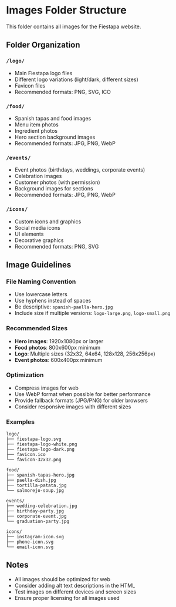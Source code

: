 # Images Folder Structure

This folder contains all images for the Fiestapa website.

## Folder Organization

### `/logo/`
- Main Fiestapa logo files
- Different logo variations (light/dark, different sizes)
- Favicon files
- Recommended formats: PNG, SVG, ICO

### `/food/`
- Spanish tapas and food images
- Menu item photos
- Ingredient photos
- Hero section background images
- Recommended formats: JPG, PNG, WebP

### `/events/`
- Event photos (birthdays, weddings, corporate events)
- Celebration images
- Customer photos (with permission)
- Background images for sections
- Recommended formats: JPG, PNG, WebP

### `/icons/`
- Custom icons and graphics
- Social media icons
- UI elements
- Decorative graphics
- Recommended formats: PNG, SVG

## Image Guidelines

### File Naming Convention
- Use lowercase letters
- Use hyphens instead of spaces
- Be descriptive: `spanish-paella-hero.jpg`
- Include size if multiple versions: `logo-large.png`, `logo-small.png`

### Recommended Sizes
- **Hero images**: 1920x1080px or larger
- **Food photos**: 800x600px minimum
- **Logo**: Multiple sizes (32x32, 64x64, 128x128, 256x256px)
- **Event photos**: 600x400px minimum

### Optimization
- Compress images for web
- Use WebP format when possible for better performance
- Provide fallback formats (JPG/PNG) for older browsers
- Consider responsive images with different sizes

### Examples
```
logo/
├── fiestapa-logo.svg
├── fiestapa-logo-white.png
├── fiestapa-logo-dark.png
├── favicon.ico
└── favicon-32x32.png

food/
├── spanish-tapas-hero.jpg
├── paella-dish.jpg
├── tortilla-patata.jpg
└── salmorejo-soup.jpg

events/
├── wedding-celebration.jpg
├── birthday-party.jpg
├── corporate-event.jpg
└── graduation-party.jpg

icons/
├── instagram-icon.svg
├── phone-icon.svg
└── email-icon.svg
```

## Notes
- All images should be optimized for web
- Consider adding alt text descriptions in the HTML
- Test images on different devices and screen sizes
- Ensure proper licensing for all images used
